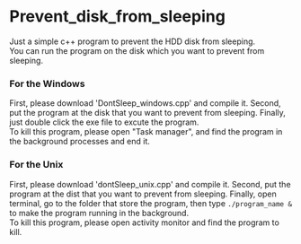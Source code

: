 # Prevent_disk_from_sleeping  
  Just a simple c++ program to prevent the HDD disk from sleeping.  
  You can run the program on the disk which you want to prevent from sleeping.  
  
### For the Windows  
  First, please download 'DontSleep_windows.cpp' and compile it. Second, put the program at the disk that you want to prevent from sleeping. Finally, just double click the exe file to excute the program.  
  To kill this program, please open "Task manager", and find the program in the background processes and end it.  
  
### For the Unix  
  First, please download 'dontSleep_unix.cpp' and compile it. Second, put the program at the dist that you want to prevent from sleeping. Finally, open terminal, go to the folder that store the program, then type ``./program_name &`` to make the program running in the background.   
  To kill this program, please open activity monitor and find the program to kill.  
